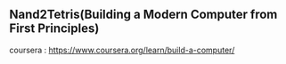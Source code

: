 ## Nand2Tetris(Building a Modern Computer from First Principles)
coursera : https://www.coursera.org/learn/build-a-computer/

